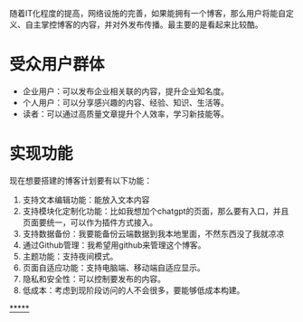 随着IT化程度的提高，网络设施的完善，如果能拥有一个博客，那么用户将能自定义、自主掌控博客的内容，并对外发布传播。最主要的是看起来比较酷。

# 受众用户群体
 
 - 企业用户：可以发布企业相关联的内容，提升企业知名度。
 - 个人用户：可以分享感兴趣的内容、经验、知识、生活等。
 - 读者：可以通过高质量文章提升个人效率，学习新技能等。

# 实现功能

现在想要搭建的博客计划要有以下功能：

1. 支持文本编辑功能：能放入文本内容
2. 支持模块化定制化功能：比如我想加个chatgpt的页面，那么要有入口，并且页面要统一，可以作为插件方式接入。
3. 支持数据备份：我要能备份云端数据到我本地里面，不然东西没了我就凉凉
4. 通过Github管理：我希望用github来管理这个博客。
5. 主题功能：支持夜间模式。
6. 页面自适应功能：支持电脑端、移动端自适应显示。
7. 隐私和安全性：可以控制要发布的内容。
8. 低成本：考虑到现阶段访问的人不会很多，要能够低成本构建。
 



[*****](WB/Develop/CPP%20BEA/9.3%20构建和公网部署博客/9.3%20构建和公网部署博客.md)
